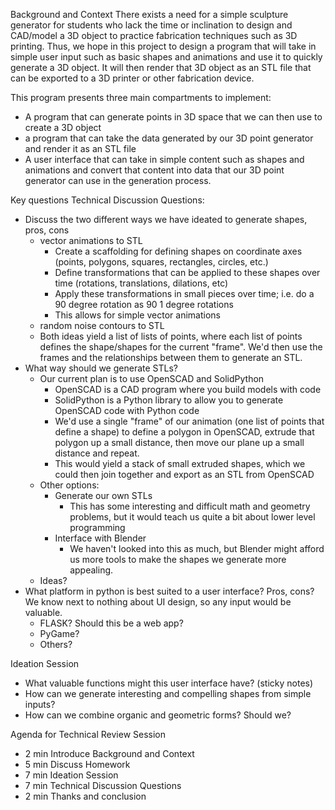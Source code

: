 Background and Context
There exists a need for a simple sculpture generator for students who lack the time or inclination to design and CAD/model a 3D object to practice fabrication techniques such as 3D printing.  Thus, we hope in this project to design a program that will take in simple user input such as basic shapes and animations and use it to quickly generate a 3D object.  It will then render that 3D object as an STL file that can be exported to a 3D printer or other fabrication device.  

This program presents three main compartments to implement: 
- A program that can generate points in 3D space that we can then use to create a 3D object
- a program that can take the data generated by our 3D point generator and render it as an STL file
- A user interface that can take in simple content such as shapes and animations and convert that content into data that our 3D point generator can use in the generation process.

Key questions
Technical Discussion Questions:
- Discuss the two different ways we have ideated to generate shapes, pros, cons
    - vector animations to STL
        - Create a scaffolding for defining shapes on coordinate axes (points, polygons, squares, rectangles, circles, etc.)
        - Define transformations that can be applied to these shapes over time (rotations, translations, dilations, etc)
        - Apply these transformations in small pieces over time; i.e. do a 90 degree rotation as 90 1 degree rotations
        - This allows for simple vector animations
    - random noise contours to STL
    - Both ideas yield a list of lists of points, where each list of points defines the shape/shapes for the current "frame". We'd then use the frames and the relationships between them to generate an STL.
- What way should we generate STLs?
    - Our current plan is to use OpenSCAD and SolidPython
        - OpenSCAD is a CAD program where you build models with code
        - SolidPython is a Python library to allow you to generate OpenSCAD code with Python code
        - We'd use a single "frame" of our animation (one list of points that define a shape) to define a polygon in OpenSCAD, extrude that polygon up a small distance, then move our plane up a small distance and repeat.
        - This would yield a stack of small extruded shapes, which we could then join together and export as an STL from OpenSCAD
    - Other options:
        - Generate our own STLs
            - This has some interesting and difficult math and geometry problems, but it would teach us quite a bit about lower level programming
        - Interface with Blender
            - We haven't looked into this as much, but Blender might afford us more tools to make the shapes we generate more appealing.
    - Ideas?
- What platform in python is best suited to a user interface? Pros, cons? We know next to nothing about UI design, so any input would be valuable.
    - FLASK? Should this be a web app?
    - PyGame?
    - Others?
    
Ideation Session
- What valuable functions might this user interface have? (sticky notes)
- How can we generate interesting and compelling shapes from simple inputs?
- How can we combine organic and geometric forms? Should we?

Agenda for Technical Review Session
- 2 min Introduce Background and Context
- 5 min Discuss Homework
- 7 min Ideation Session
- 7 min Technical Discussion Questions
- 2 min Thanks and conclusion